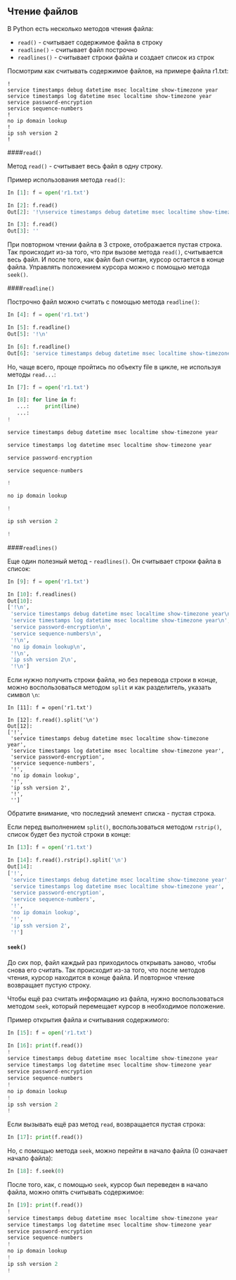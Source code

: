 ## Чтение файлов

В Python есть несколько методов чтения файла:
* ```read()``` - считывает содержимое файла в строку
* ```readline()``` - считывает файл построчно
* ```readlines()``` - считывает строки файла и создает список из строк

Посмотрим как считывать содержимое файлов, на примере файла r1.txt:
```
!
service timestamps debug datetime msec localtime show-timezone year
service timestamps log datetime msec localtime show-timezone year
service password-encryption
service sequence-numbers
!
no ip domain lookup
!
ip ssh version 2
!
```


####```read()```

Метод ```read()``` - считывает весь файл в одну строку.

Пример использования метода ```read()```:
```python
In [1]: f = open('r1.txt')

In [2]: f.read()
Out[2]: '!\nservice timestamps debug datetime msec localtime show-timezone year\nservice timestamps log datetime msec localtime show-timezone year\nservice password-encryption\nservice sequence-numbers\n!\nno ip domain lookup\n!\nip ssh version 2\n!\n'

In [3]: f.read()
Out[3]: ''
```

При повторном чтении файла в 3 строке, отображается пустая строка.
Так происходит из-за того, что при вызове метода ```read()```, считывается весь файл. 
И после того, как файл был считан, курсор остается в конце файла.
Управлять положением курсора можно с помощью метода ```seek()```.

####```readline()```

Построчно файл можно считать с помощью метода ```readline()```:
```python
In [4]: f = open('r1.txt')

In [5]: f.readline()
Out[5]: '!\n'

In [6]: f.readline()
Out[6]: 'service timestamps debug datetime msec localtime show-timezone year\n'
```

Но, чаще всего, проще пройтись по объекту file в цикле, не используя методы ```read...```:
```python
In [7]: f = open('r1.txt')

In [8]: for line in f:
   ...:     print(line)
   ...:
!

service timestamps debug datetime msec localtime show-timezone year

service timestamps log datetime msec localtime show-timezone year

service password-encryption

service sequence-numbers

!

no ip domain lookup

!

ip ssh version 2

!

```

####```readlines()```

Еще один полезный метод - ```readlines()```. Он считывает строки файла в список:
```python
In [9]: f = open('r1.txt')

In [10]: f.readlines()
Out[10]:
['!\n',
 'service timestamps debug datetime msec localtime show-timezone year\n',
 'service timestamps log datetime msec localtime show-timezone year\n',
 'service password-encryption\n',
 'service sequence-numbers\n',
 '!\n',
 'no ip domain lookup\n',
 '!\n',
 'ip ssh version 2\n',
 '!\n']
```

Если нужно получить строки файла, но без перевода строки в конце, можно воспользоваться методом ```split``` и как разделитель, указать символ ```\n```:
```
In [11]: f = open('r1.txt')

In [12]: f.read().split('\n')
Out[12]:
['!',
 'service timestamps debug datetime msec localtime show-timezone year',
 'service timestamps log datetime msec localtime show-timezone year',
 'service password-encryption',
 'service sequence-numbers',
 '!',
 'no ip domain lookup',
 '!',
 'ip ssh version 2',
 '!',
 '']
```

Обратите внимание, что последний элемент списка - пустая строка.

Если перед выполнением ```split()```, воспользоваться методом ```rstrip()```, список будет без пустой строки в конце:
```python
In [13]: f = open('r1.txt')

In [14]: f.read().rstrip().split('\n')
Out[14]:
['!',
 'service timestamps debug datetime msec localtime show-timezone year',
 'service timestamps log datetime msec localtime show-timezone year',
 'service password-encryption',
 'service sequence-numbers',
 '!',
 'no ip domain lookup',
 '!',
 'ip ssh version 2',
 '!']
```



#### ```seek()```

До сих пор, файл каждый раз приходилось открывать заново, чтобы снова его считать.
Так происходит из-за того, что после методов чтения, курсор находится в конце файла.
И повторное чтение возвращает пустую строку.

Чтобы ещё раз считать информацию из файла, нужно воспользоваться методом ```seek```, который перемещает курсор в необходимое положение.

Пример открытия файла и считывания содержимого:
```python
In [15]: f = open('r1.txt')

In [16]: print(f.read())
!
service timestamps debug datetime msec localtime show-timezone year
service timestamps log datetime msec localtime show-timezone year
service password-encryption
service sequence-numbers
!
no ip domain lookup
!
ip ssh version 2
!
```

Если вызывать ещё раз метод ```read```, возвращается пустая строка:
```python
In [17]: print(f.read())
```

Но, с помощью метода ```seek```, можно перейти в начало файла (0 означает начало файла):
```python
In [18]: f.seek(0)
```

После того, как, с помощью ```seek```, курсор был переведен в начало файла, можно опять считывать содержимое:
```python
In [19]: print(f.read())
!
service timestamps debug datetime msec localtime show-timezone year
service timestamps log datetime msec localtime show-timezone year
service password-encryption
service sequence-numbers
!
no ip domain lookup
!
ip ssh version 2
!
```

